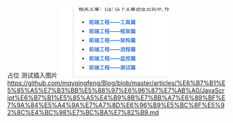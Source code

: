 占位
测试插入图片 ![测试插入图片](https://github.com/samsonCao/sam_blog/blob/master/Image/image.png)
https://github.com/mqyqingfeng/Blog/blob/master/articles/%E6%B7%B1%E5%85%A5%E7%B3%BB%E5%88%97%E6%96%87%E7%AB%A0/JavaScript%E6%B7%B1%E5%85%A5%E4%B9%8B%E7%BB%A7%E6%89%BF%E7%9A%84%E5%A4%9A%E7%A7%8D%E6%96%B9%E5%BC%8F%E5%92%8C%E4%BC%98%E7%BC%BA%E7%82%B9.md

